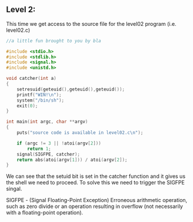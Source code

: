 ## Level 2:

This time we get access to the source file for the level02 program (i.e. level02.c)

```c
//a little fun brought to you by bla

#include <stdio.h>
#include <stdlib.h>
#include <signal.h>
#include <unistd.h>

void catcher(int a)
{
    setresuid(geteuid(),geteuid(),geteuid());
	printf("WIN!\n");
    system("/bin/sh");
    exit(0);
}

int main(int argc, char **argv)
{
	puts("source code is available in level02.c\n");

    if (argc != 3 || !atoi(argv[2]))
        return 1;
    signal(SIGFPE, catcher);
    return abs(atoi(argv[1])) / atoi(argv[2]);
}
```

We can see that the setuid bit is set in the catcher function and it gives us the shell we need to proceed. To solve this we need to trigger the SIGFPE singal.

SIGFPE - (Signal Floating-Point Exception) Erroneous arithmetic operation, such as zero divide or an operation resulting in overflow (not necessarily with a floating-point operation).